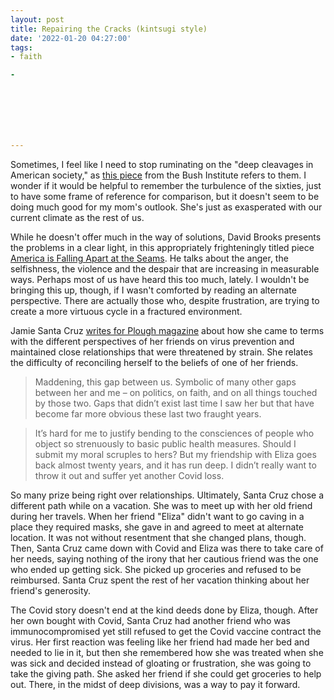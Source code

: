 ```yaml
---
layout: post
title: Repairing the Cracks (kintsugi style)
date: '2022-01-20 04:27:00'
tags:
- faith

- 







---
```


Sometimes, I feel like I need to stop ruminating on the "deep cleavages in American society," as [this piece](https://www.bushcenter.org/publications/articles/2021/12/democracy-talks-strengthening-american-democracy-with-religious-freedom.html) from the Bush Institute refers to them. I wonder if it would be helpful to remember the turbulence of the sixties, just to have some frame of reference for comparison, but it doesn't seem to be doing much good for my mom's outlook. She's just as exasperated with our current climate as the rest of us.

While he doesn't offer much in the way of solutions, David Brooks presents the problems in a clear light, in this appropriately frighteningly titled piece [America is Falling Apart at the Seams](https://www.nytimes.com/2022/01/13/opinion/america-falling-apart.html). He talks about the anger, the selfishness, the violence and the despair that are increasing in measurable ways. Perhaps most of us have heard this too much, lately. I wouldn't be bringing this up, though, if I wasn't comforted by reading an alternate perspective. There are actually those who, despite frustration, are trying to create a more virtuous cycle in a fractured environment.

Jamie Santa Cruz [writes for Plough magazine](https://www.plough.com/en/topics/life/relationships/when-masking-and-vaxxing-threaten-a-friendship) about how she came to terms with the different perspectives of her friends on virus prevention and maintained close relationships that were threatened by strain. She relates the difficulty of reconciling herself to the beliefs of one of her friends.

> Maddening, this gap between us. Symbolic of many other gaps between her and me – on politics, on faith, and on all things touched by those two. Gaps that didn’t exist last time I saw her but that have become far more obvious these last two fraught years.

> It’s hard for me to justify bending to the consciences of people who object so strenuously to basic public health measures. Should I submit my moral scruples to hers? But my friendship with Eliza goes back almost twenty years, and it has run deep. I didn’t really want to throw it out and suffer yet another Covid loss.

So many prize being right over relationships. Ultimately, Santa Cruz chose a different path while on a vacation. She was to meet up with her old friend during her travels. When her friend "Eliza" didn't want to go caving in a place they required masks, she gave in and agreed to meet at alternate location. It was not without resentment that she changed plans, though. Then, Santa Cruz came down with Covid and Eliza was there to take care of her needs, saying nothing of the irony that her cautious friend was the one who ended up getting sick. She picked up groceries and refused to be reimbursed. Santa Cruz spent the rest of her vacation thinking about her friend's generosity.

The Covid story doesn't end at the kind deeds done by Eliza, though. After her own bought with Covid, Santa Cruz had another friend who was immunocompromised yet still refused to get the Covid vaccine contract the virus. Her first reaction was feeling like her friend had made her bed and needed to lie in it, but then she remembered how she was treated when she was sick and decided instead of gloating or frustration, she was going to take the giving path. She asked her friend if she could get groceries to help out. There, in the midst of deep divisions, was a way to pay it forward.

